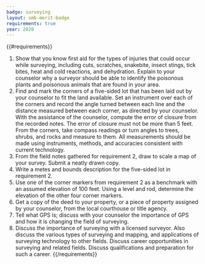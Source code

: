 ```yaml
---
badge: surveying
layout: smb-merit-badge
requirements: true
year: 2020
---
```


{{#requirements}}
1. Show that you know first aid for the types of injuries that could occur while surveying, including cuts, scratches, snakebite, insect stings, tick bites, heat and cold reactions, and dehydration. Explain to your counselor why a surveyor should be able to identify the poisonous plants and poisonous animals that are found in your area.
2. Find and mark the corners of a five-sided lot that has been laid out by your counselor to fit the land available. Set an instrument over each of the corners and record the angle turned between each line and the distance measured between each corner, as directed by your counselor. With the assistance of the counselor, compute the error of closure from the recorded notes. The error of closure must not be more than 5 feet. From the corners, take compass readings or turn angles to trees, shrubs, and rocks and measure to them. All measurements should be made using instruments, methods, and accuracies consistent with current technology.
3. From the field notes gathered for requirement 2, draw to scale a map of your survey. Submit a neatly drawn copy.
4. Write a metes and bounds description for the five-sided lot in requirement 2.
5. Use one of the corner markers from requirement 2 as a benchmark with an assumed elevation of 100 feet. Using a level and rod, determine the elevation of the other four corner markers.
6. Get a copy of the deed to your property, or a piece of property assigned by your counselor, from the local courthouse or title agency.
7. Tell what GPS is; discuss with your counselor the importance of GPS and how it is changing the field of surveying.
8. Discuss the importance of surveying with a licensed surveyor. Also discuss the various types of surveying and mapping, and applications of surveying technology to other fields. Discuss career opportunities in surveying and related fields. Discuss qualifications and preparation for such a career.
{{/requirements}}
